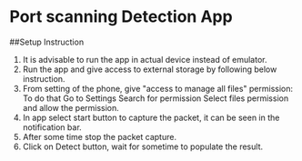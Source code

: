 # Port scanning Detection App
##Setup Instruction
1. It is advisable to run the app in actual device instead of emulator.
2. Run the app and give access to external storage by following below instruction.
3. From setting of the phone, give "access to manage all files" permission:
     To do that Go to Settings
     Search for permission
     Select files permission and allow the permission.
4. In app select start button to capture the packet, it can be seen in the notification bar.
5. After some time stop the packet capture.
6. Click on Detect button, wait for sometime to populate the result.
